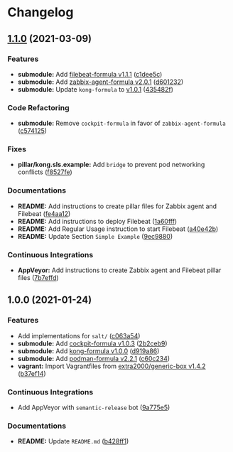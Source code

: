 # Changelog

## [1.1.0](https://github.com/extra2000/kong-box/compare/v1.0.0...v1.1.0) (2021-03-09)


### Features

* **submodule:** Add [filebeat-formula v1.1.1](https://github.com/extra2000/filebeat-formula/releases/tag/v1.1.1) ([c1dee5c](https://github.com/extra2000/kong-box/commit/c1dee5cbc8844c19a4bf552d4762c566832d27e8))
* **submodule:** Add [zabbix-agent-formula v2.0.1](https://github.com/extra2000/zabbix-agent-formula/releases/tag/v2.0.1) ([d601232](https://github.com/extra2000/kong-box/commit/d60123228b9db2c500181765c981dab2eec31fd4))
* **submodule:** Update `kong-formula` to [v1.0.1](https://github.com/extra2000/kong-formula/releases/tag/v1.0.1) ([435482f](https://github.com/extra2000/kong-box/commit/435482f51a6b7489d6ad2878d4045a39b8072539))


### Code Refactoring

* **submodule:** Remove `cockpit-formula` in favor of `zabbix-agent-formula` ([c574125](https://github.com/extra2000/kong-box/commit/c574125d9a6ef7775f671ed551a8fc58bb251f8b))


### Fixes

* **pillar/kong.sls.example:** Add `bridge` to prevent pod networking conflicts ([f8527fe](https://github.com/extra2000/kong-box/commit/f8527fee3d1382f3faa7a7432f814a1279b7a410))


### Documentations

* **README:** Add instructions to create pillar files for Zabbix agent and Filebeat ([fe4aa12](https://github.com/extra2000/kong-box/commit/fe4aa1263ba496890bf9f364b31c5321f4df6440))
* **README:** Add instructions to deploy Filebeat ([1a60fff](https://github.com/extra2000/kong-box/commit/1a60fffd7a36490fe9ecdd0af0248ee6a8e66c9f))
* **README:** Add Regular Usage instruction to start Filebeat ([a40e42b](https://github.com/extra2000/kong-box/commit/a40e42b4d02bd87e4807e2be1df287db1b274f06))
* **README:** Update Section `Simple Example` ([9ec9880](https://github.com/extra2000/kong-box/commit/9ec9880509e7a3934b99ce8ff77ea8df69870e6a))


### Continuous Integrations

* **AppVeyor:** Add instructions to create Zabbix agent and Filebeat pillar files ([7b7effd](https://github.com/extra2000/kong-box/commit/7b7effd53865a80558bde1b23f1fc21c47de9fc6))

## 1.0.0 (2021-01-24)


### Features

* Add implementations for `salt/` ([c063a54](https://github.com/extra2000/kong-box/commit/c063a541e9493ca2e2077a491ef6a940a048e426))
* **submodule:** Add [cockpit-formula v1.0.3](https://github.com/extra2000/cockpit-formula/releases/tag/v1.0.3) ([2b2ceb9](https://github.com/extra2000/kong-box/commit/2b2ceb9e5b94e66d9074a17eb79e11adc9dd5727))
* **submodule:** Add [kong-formula v1.0.0](https://github.com/extra2000/kong-formula/releases/tag/v1.0.0) ([d919a86](https://github.com/extra2000/kong-box/commit/d919a86fccf88f3a3f06988cfb7d8448e3eab34f))
* **submodule:** Add [podman-formula v2.2.1](https://github.com/extra2000/podman-formula/releases/tag/v2.2.1) ([c60c234](https://github.com/extra2000/kong-box/commit/c60c2342c6c2179505b1d468ad187b8865b6eec0))
* **vagrant:** Import Vagrantfiles from [extra2000/generic-box v1.4.2](https://github.com/extra2000/generic-box/releases/tag/v1.4.2) ([b37ef14](https://github.com/extra2000/kong-box/commit/b37ef14bc10758385aff6db49ce637c7660387b3))


### Continuous Integrations

* Add AppVeyor with `semantic-release` bot ([9a775e5](https://github.com/extra2000/kong-box/commit/9a775e5173543e8258946641a7033af3820d0b10))


### Documentations

* **README:** Update `README.md` ([b428ff1](https://github.com/extra2000/kong-box/commit/b428ff1ff14774becfaa7a9362542bc895faca88))
